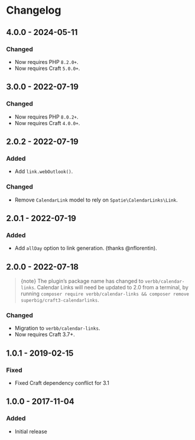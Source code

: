 # Changelog

## 4.0.0 - 2024-05-11

### Changed
- Now requires PHP `8.2.0+`.
- Now requires Craft `5.0.0+`.

## 3.0.0 - 2022-07-19

### Changed
- Now requires PHP `8.0.2+`.
- Now requires Craft `4.0.0+`.

## 2.0.2 - 2022-07-19

### Added
- Add `link.webOutlook()`.

### Changed
- Remove `CalendarLink` model to rely on `Spatie\CalendarLinks\Link`.

## 2.0.1 - 2022-07-19

### Added
- Add `allDay` option to link generation. (thanks @nflorentin).

## 2.0.0 - 2022-07-18

> {note} The plugin’s package name has changed to `verbb/calendar-links`. Calendar Links will need be updated to 2.0 from a terminal, by running `composer require verbb/calendar-links && composer remove superbig/craft3-calendarlinks`.

### Changed
- Migration to `verbb/calendar-links`.
- Now requires Craft 3.7+.

## 1.0.1 - 2019-02-15

### Fixed
- Fixed Craft dependency conflict for 3.1

## 1.0.0 - 2017-11-04

### Added
- Initial release
